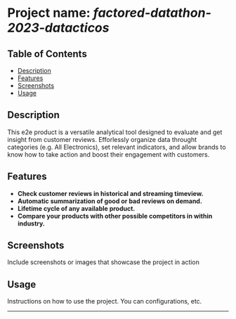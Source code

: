 # Project name: *factored-datathon-2023-datacticos*

## Table of Contents 
- [Description](#description)
- [Features](#features)
- [Screenshots](#screenshots)
- [Usage](#usage)

## Description 

This e2e product is a versatile analytical tool designed to evaluate and get insight from customer reviews. Efforlessly organize data throught categories (e.g. All Electronics), set relevant indicators, and allow brands to know how to take action and boost their engagement with customers.

## Features 

- **Check customer reviews in historical and streaming timeview.**
- **Automatic summarization of good or bad reviews on demand.**
- **Lifetime cycle of any available product.** 
- **Compare your products with other possible competitors in within industry.**

## Screenshots 

Include screenshots or images that showcase the project in action 

## Usage

Instructions on how to use the project. You can configurations, etc.

---
